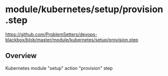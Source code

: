 # module/kubernetes/setup/provision.step

https://github.com/ProblemSetters/devops-blackbox/blob/master/module/kubernetes/setup/provision.step

## Overview

Kubernetes module "setup" action "provision" step



